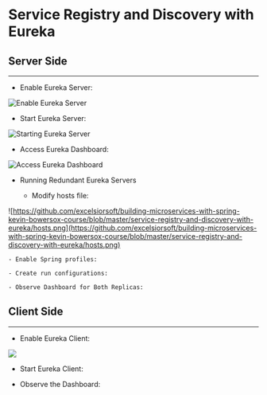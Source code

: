 # Service Registry and Discovery with Eureka

## Server Side
----------------

- Enable Eureka Server:

![Enable Eureka Server](https://github.com/excelsiorsoft/building-microservices-with-spring-kevin-bowersox-course/blob/master/service-registry-and-discovery-with-eureka/Enabling%20Eureka.png)

- Start Eureka Server:

![Starting Eureka Server](https://github.com/excelsiorsoft/building-microservices-with-spring-kevin-bowersox-course/blob/master/service-registry-and-discovery-with-eureka/starting%20Eureka%20server%20app.png)

- Access Eureka Dashboard:

![Access Eureka Dashboard](https://github.com/excelsiorsoft/building-microservices-with-spring-kevin-bowersox-course/blob/master/service-registry-and-discovery-with-eureka/pristine%20Eureka%20server.PNG)

- Running Redundant Eureka Servers

	- Modify hosts file:

![https://github.com/excelsiorsoft/building-microservices-with-spring-kevin-bowersox-course/blob/master/service-registry-and-discovery-with-eureka/hosts.png](https://github.com/excelsiorsoft/building-microservices-with-spring-kevin-bowersox-course/blob/master/service-registry-and-discovery-with-eureka/hosts.png)
	
	- Enable Spring profiles:

	- Create run configurations:

	- Observe Dashboard for Both Replicas:



## Client Side
----------------

- Enable Eureka Client:

![ ](https://github.com/excelsiorsoft/building-microservices-with-spring-kevin-bowersox-course/blob/master/service-registry-and-discovery-with-eureka/eureka%20client.png)

- Start Eureka Client:

- Observe the Dashboard:





